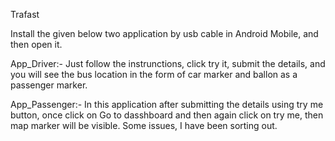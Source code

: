 Trafast


Install the given below two application by usb cable in Android Mobile, and then open it.

App_Driver:- Just follow the instrunctions, click try it, submit the details, and you will see the bus location in the form
             of car marker and ballon as a passenger marker.  

App_Passenger:- In this application after submitting the details using try me button, once click on Go to dasshboard and then again 
              click on try me, then map marker will be visible. Some issues, I have been sorting out.
